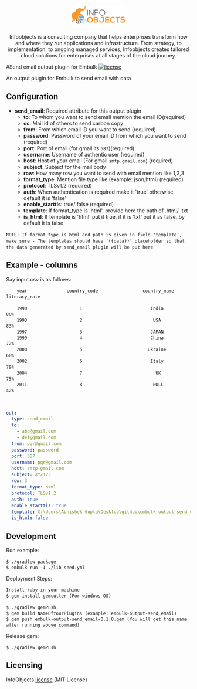<p align="center">
  <a href="https://www.infoobjects.com/" target="blank"><img src="screenshots/logo.png" width="150" alt="InfoObjects Logo" /></a>
</p>
<p align="center">Infoobjects is a consulting company that helps enterprises transform how and where they run applications and infrastructure.
From strategy, to implementation, to ongoing managed services, Infoobjects creates tailored cloud solutions for enterprises at all stages of the cloud journey.</p>

#Send email output plugin for Embulk
[![license](https://img.shields.io/badge/license-MIT-blue.svg)](LICENSE)

An output plugin for Embulk to send email with data

## Configuration

- **send_email**: Required attribute for this output plugin
    - **to**: To whom you want to send email mention the email ID(required)
    - **cc**: Mail id of others to send carbon copy
    - **from**: From which email ID you want to send (required)
    - **password**: Password of your email ID from which you want to send  (required)
    - **port**: Port of email (for gmail its `587`)(required)
    - **username**: Username of authentic user (required)
    - **host**: Host of your email (For gmail `smtp.gmail.com`) (required)
    - **subject**: Subject for the mail body
    - **row**: How many row you want to send with email mention like 1,2,3
    - **format_type**: Mention file type like (example: json,html) (required)
    - **protocol**: TLSv1.2 (required)
    - **auth**: When authentication is required make it 'true' otherwise default it is 'false'
    - **enable_starttls**: true/ false (required)
    - **template**: If format_type is 'html', provide here the path of .html/ .txt
    - **is_html**: If template is 'html' put it true, if it is 'txt' put it as false, by default it is false

```NOTE: If format_type is html and path is given in field 'template', make sure - The templates should have '{{data}}' placeholder so that the data generated by send_email plugin will be put here```

## Example - columns

Say input.csv is as follows:
​
```
    year               country_code                 country_name            literacy_rate
    
    1990                    1                          India                       80%
    1993                    2                           USA                        83%
    1997                    3                          JAPAN                        
    1999                    4                          China                       72%
    2000                    5                         Ukraine                      68%
    2002                    6                          Italy                       79%
    2004                    7                            UK                        75%
    2011                    8                           NULL                       42%
```
​


```yaml
out:
  type: send_email
  to:
    - abc@gmail.com
    - def@gmail.com
  from: pqr@gmail.com
  password: password
  port: 587
  username: pqr@gmail.com
  host: smtp.gmail.com
  subject: XYZ123
  row: 3
  format_type: html
  protocol: TLSv1.2
  auth: true
  enable_starttls: true
  template: C:\Users\Abhishek Gupta\Desktop\github\embulk-output-send_email\example\email.txt
  is_html: false
```


## Development

Run example:

```
$ ./gradlew package
$ embulk run -I ./lib seed.yml
```

Deployment Steps:

```
Install ruby in your machine
$ gem install gemcutter (For windows OS)

$ ./gradlew gemPush
$ gem build NameOfYourPlugins (example: embulk-output-send_email)
$ gem push embulk-output-send_email-0.1.0.gem (You will get this name after running above command)
```


Release gem:

```
$ ./gradlew gemPush
```
## Licensing

InfoObjects [license](LICENSE) (MIT License)